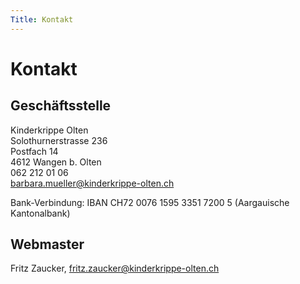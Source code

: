 ```yaml
---
Title: Kontakt
---
```


# Kontakt

## Geschäftsstelle

Kinderkrippe Olten<br>
Solothurnerstrasse 236<br>
Postfach 14<br>
4612 Wangen b. Olten<br>
062 212 01 06<br>
barbara.mueller@kinderkrippe-olten.ch 

Bank-Verbindung: IBAN CH72 0076 1595 3351 7200 5 (Aargauische Kantonalbank)


## Webmaster

Fritz Zaucker, [fritz.zaucker@kinderkrippe-olten.ch](mailto:fritz.zaucker@kinderkrippe-olten.ch)
